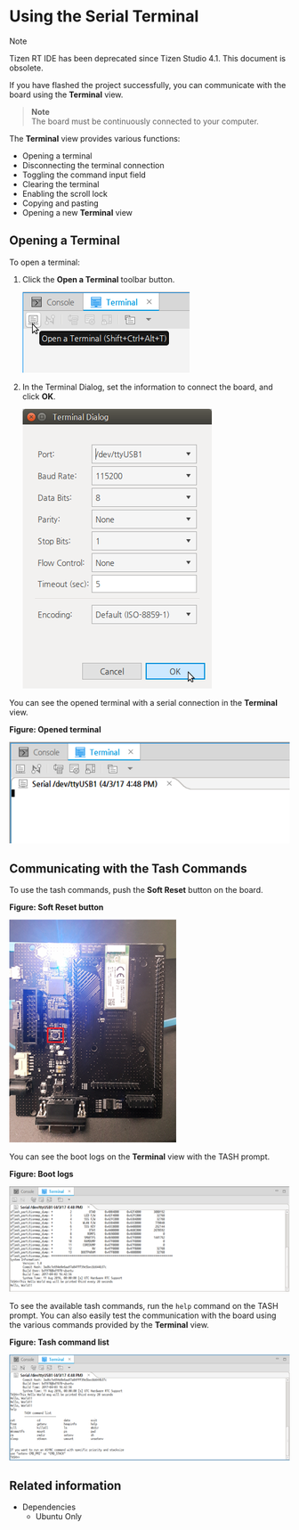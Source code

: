 # Using the Serial Terminal

> [!NOTE] 
> Tizen RT IDE has been deprecated since Tizen Studio 4.1. This document is obsolete.

If you have flashed the project successfully, you can communicate with the board using the **Terminal** view.

> **Note**  
> The board must be continuously connected to your computer.

The **Terminal** view provides various functions:

- Opening a terminal
- Disconnecting the terminal connection
- Toggling the command input field
- Clearing the terminal
- Enabling the scroll lock
- Copying and pasting
- Opening a new **Terminal** view

## Opening a Terminal

To open a terminal:

1. Click the **Open a Terminal** toolbar button.

   ![Opening a terminal](media/rt_terminal_open.png)

2. In the Terminal Dialog, set the information to connect the board, and click **OK**.

   ![Connection information](media/rt_terminal_connection.png)

You can see the opened terminal with a serial connection in the **Terminal** view.

**Figure: Opened terminal**

![Opened terminal](media/rt_opened_terminal.png)

## Communicating with the Tash Commands

To use the tash commands, push the **Soft Reset** button on the board.

**Figure: Soft Reset button**

![Soft Reset button](media/rt_soft_reset.png)

You can see the boot logs on the **Terminal** view with the TASH prompt.

**Figure: Boot logs**

![Boot logs](media/rt_booting_logs.png)

To see the available tash commands, run the `help` command on the TASH prompt. You can also easily test the communication with the board using the various commands provided by the **Terminal** view.

**Figure: Tash command list**

![Tash command list](media/rt_tash_commands.png)

## Related information
* Dependencies
  - Ubuntu Only
